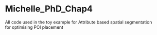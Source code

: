 # Michelle_PhD_Chap4
All code used in the toy example for Attribute based spatial segmentation for optimising POI placement
